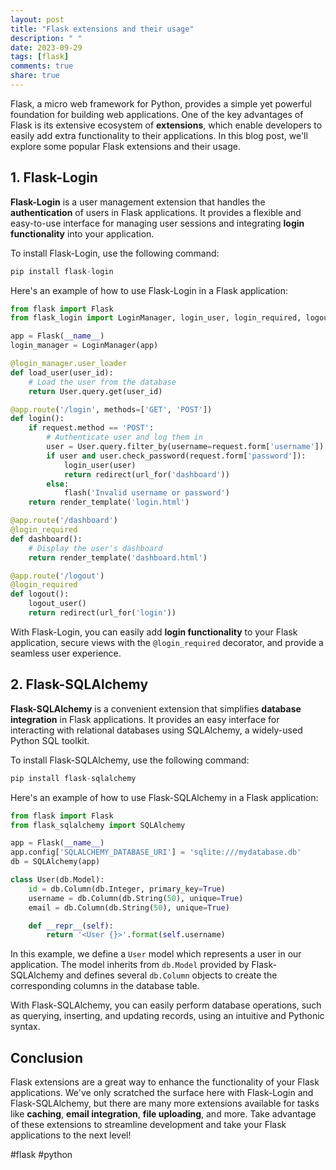 ```yaml
---
layout: post
title: "Flask extensions and their usage"
description: " "
date: 2023-09-29
tags: [flask]
comments: true
share: true
---
```


Flask, a micro web framework for Python, provides a simple yet powerful foundation for building web applications. One of the key advantages of Flask is its extensive ecosystem of **extensions**, which enable developers to easily add extra functionality to their applications. In this blog post, we'll explore some popular Flask extensions and their usage.

## 1. Flask-Login

**Flask-Login** is a user management extension that handles the **authentication** of users in Flask applications. It provides a flexible and easy-to-use interface for managing user sessions and integrating **login functionality** into your application.

To install Flask-Login, use the following command:

```python
pip install flask-login
```

Here's an example of how to use Flask-Login in a Flask application:

```python
from flask import Flask
from flask_login import LoginManager, login_user, login_required, logout_user

app = Flask(__name__)
login_manager = LoginManager(app)

@login_manager.user_loader
def load_user(user_id):
    # Load the user from the database
    return User.query.get(user_id)

@app.route('/login', methods=['GET', 'POST'])
def login():
    if request.method == 'POST':
        # Authenticate user and log them in
        user = User.query.filter_by(username=request.form['username']).first()
        if user and user.check_password(request.form['password']):
            login_user(user)
            return redirect(url_for('dashboard'))
        else:
            flash('Invalid username or password')
    return render_template('login.html')

@app.route('/dashboard')
@login_required
def dashboard():
    # Display the user's dashboard
    return render_template('dashboard.html')

@app.route('/logout')
@login_required
def logout():
    logout_user()    
    return redirect(url_for('login'))
```

With Flask-Login, you can easily add **login functionality** to your Flask application, secure views with the `@login_required` decorator, and provide a seamless user experience.

## 2. Flask-SQLAlchemy

**Flask-SQLAlchemy** is a convenient extension that simplifies **database integration** in Flask applications. It provides an easy interface for interacting with relational databases using SQLAlchemy, a widely-used Python SQL toolkit.

To install Flask-SQLAlchemy, use the following command:

```python
pip install flask-sqlalchemy
```

Here's an example of how to use Flask-SQLAlchemy in a Flask application:

```python
from flask import Flask
from flask_sqlalchemy import SQLAlchemy

app = Flask(__name__)
app.config['SQLALCHEMY_DATABASE_URI'] = 'sqlite:///mydatabase.db'
db = SQLAlchemy(app)

class User(db.Model):
    id = db.Column(db.Integer, primary_key=True)
    username = db.Column(db.String(50), unique=True)
    email = db.Column(db.String(50), unique=True)

    def __repr__(self):
        return '<User {}>'.format(self.username)
```

In this example, we define a `User` model which represents a user in our application. The model inherits from `db.Model` provided by Flask-SQLAlchemy and defines several `db.Column` objects to create the corresponding columns in the database table.

With Flask-SQLAlchemy, you can easily perform database operations, such as querying, inserting, and updating records, using an intuitive and Pythonic syntax.

## Conclusion

Flask extensions are a great way to enhance the functionality of your Flask applications. We've only scratched the surface here with Flask-Login and Flask-SQLAlchemy, but there are many more extensions available for tasks like **caching**, **email integration**, **file uploading**, and more. Take advantage of these extensions to streamline development and take your Flask applications to the next level!

#flask #python